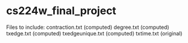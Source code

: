 # cs224w_final_project

Files to include:
contraction.txt (computed)
degree.txt (computed)
txedge.txt (computed)
txedgeunique.txt (computed)
txtime.txt (original)
